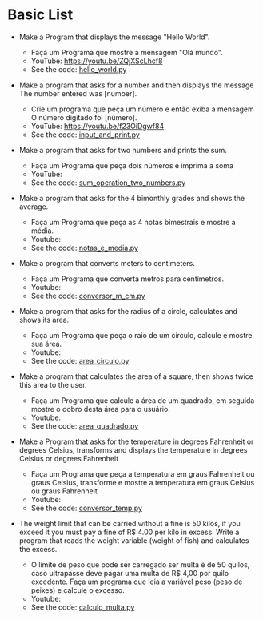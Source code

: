 # Basic List

- Make a Program that displays the message "Hello World".
    - Faça um Programa que mostre a mensagem "Olá mundo".
    - YouTube: https://youtu.be/ZQjXScLhcf8
    - See the code: [hello_world.py](/src/1_basic/hello_world.py)

- Make a program that asks for a number and then displays the message The number entered was [number].
    - Crie um programa que peça um número e então exiba a mensagem O número digitado foi [número].
    - YouTube: https://youtu.be/f23OiDgwf84
    - See the code: [input_and_print.py](/src/1_basic/input_and_print.py)

- Make a program that asks for two numbers and prints the sum.
    - Faça um Programa que peça dois números e imprima a soma
    - YouTube: 
    - See the code: [sum_operation_two_numbers.py](/src/1_basic/sum_operation_two_numbers.py)

- Make a program that asks for the 4 bimonthly grades and shows the average.
    - Faça um Programa que peça as 4 notas bimestrais e mostre a média.
    - Youtube:
    - See the code: [notas_e_media.py](/src/1_basic/notas_e_media.py)

- Make a program that converts meters to centimeters.    
    - Faça um Programa que converta metros para centímetros.
    - Youtube:
    - See the code: [conversor_m_cm.py](/src/1_basic/conversor_m_cm.py)

- Make a program that asks for the radius of a circle, calculates and shows its area.
    - Faça um Programa que peça o raio de um círculo, calcule e mostre sua área.
    - Youtube:
    - See the code: [area_circulo.py](/src/1_basic/area_circulo.py)

- Make a program that calculates the area of ​​a square, then shows twice this area to the user.
    - Faça um Programa que calcule a área de um quadrado, em seguida mostre o dobro desta área para o usuário.
    - Youtube:
    - See the code: [area_quadrado.py](/src/1_basic/area_quadrado.py)

- Make a Program that asks for the temperature in degrees Fahrenheit or degrees Celsius, transforms and displays the temperature in degrees Celsius or degrees Fahrenheit
    - Faça um Programa que peça a temperatura em graus Fahrenheit ou graus Celsius, transforme e mostre a temperatura em graus Celsius ou graus Fahrenheit
    - Youtube:
    - See the code: [conversor_temp.py](/src/1_basic/conversor_temp.py)

- The weight limit that can be carried without a fine is 50 kilos, if you exceed it you must pay a fine of R$ 4.00 per kilo in excess. Write a program that reads the weight variable (weight of fish) and calculates the excess.
    - O limite de peso que pode ser carregado ser multa é de 50 quilos, caso ultrapasse deve pagar uma multa de R$ 4,00 por quilo excedente. Faça um programa que leia a variável peso (peso de peixes) e calcule o excesso.
    - Youtube:
    - See the code: [calculo_multa.py](/src/1_basic/calculo_multa.py)
